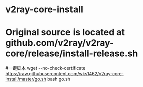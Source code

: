 # v2ray-core-install
# Original source is located at github.com/v2ray/v2ray-core/release/install-release.sh

#一键脚本
wget --no-check-certificate https://raw.githubusercontent.com/wks1462/v2ray-core-install/master/go.sh
bash go.sh

